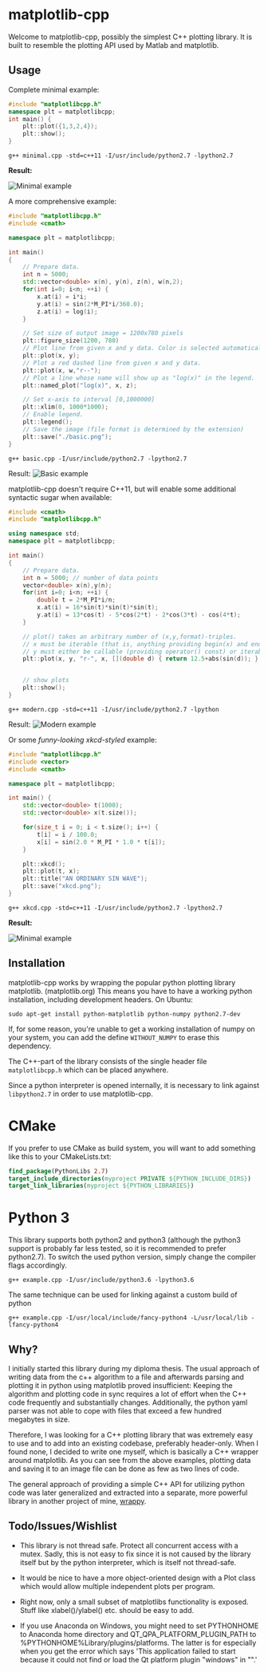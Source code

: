 matplotlib-cpp
==============

Welcome to matplotlib-cpp, possibly the simplest C++ plotting library.
It is built to resemble the plotting API used by Matlab and matplotlib.



Usage
-----
Complete minimal example:
```cpp
#include "matplotlibcpp.h"
namespace plt = matplotlibcpp;
int main() {
    plt::plot({1,3,2,4});
    plt::show();
}
```
    g++ minimal.cpp -std=c++11 -I/usr/include/python2.7 -lpython2.7

**Result:**

![Minimal example](./examples/minimal.png)

A more comprehensive example:
```cpp
#include "matplotlibcpp.h"
#include <cmath>

namespace plt = matplotlibcpp;

int main() 
{
    // Prepare data.
    int n = 5000;
    std::vector<double> x(n), y(n), z(n), w(n,2);
    for(int i=0; i<n; ++i) {
        x.at(i) = i*i;
        y.at(i) = sin(2*M_PI*i/360.0);
        z.at(i) = log(i);
    }

    // Set size of output image = 1200x780 pixels
    plt::figure_size(1200, 780)
    // Plot line from given x and y data. Color is selected automatically.
    plt::plot(x, y);
    // Plot a red dashed line from given x and y data.
    plt::plot(x, w,"r--");
    // Plot a line whose name will show up as "log(x)" in the legend.
    plt::named_plot("log(x)", x, z);

    // Set x-axis to interval [0,1000000]
    plt::xlim(0, 1000*1000);
    // Enable legend.
    plt::legend();
    // Save the image (file format is determined by the extension)
    plt::save("./basic.png");
}
```
    g++ basic.cpp -I/usr/include/python2.7 -lpython2.7

Result: ![Basic example](./examples/basic.png)

matplotlib-cpp doesn't require C++11, but will enable some additional syntactic sugar when available:
```cpp
#include <cmath>
#include "matplotlibcpp.h"

using namespace std;
namespace plt = matplotlibcpp;

int main() 
{    
    // Prepare data.
    int n = 5000; // number of data points
    vector<double> x(n),y(n); 
    for(int i=0; i<n; ++i) {
        double t = 2*M_PI*i/n;
        x.at(i) = 16*sin(t)*sin(t)*sin(t);
        y.at(i) = 13*cos(t) - 5*cos(2*t) - 2*cos(3*t) - cos(4*t);
    }

    // plot() takes an arbitrary number of (x,y,format)-triples. 
    // x must be iterable (that is, anything providing begin(x) and end(x)),
    // y must either be callable (providing operator() const) or iterable. 
    plt::plot(x, y, "r-", x, [](double d) { return 12.5+abs(sin(d)); }, "k-");


    // show plots
    plt::show();
} 
```
    g++ modern.cpp -std=c++11 -I/usr/include/python2.7 -lpython

Result: ![Modern example](./examples/modern.png)

Or some *funny-looking xkcd-styled* example:
```cpp
#include "matplotlibcpp.h"
#include <vector>
#include <cmath>

namespace plt = matplotlibcpp;

int main() {
    std::vector<double> t(1000);
    std::vector<double> x(t.size());

    for(size_t i = 0; i < t.size(); i++) {
        t[i] = i / 100.0;
        x[i] = sin(2.0 * M_PI * 1.0 * t[i]);
    }

    plt::xkcd();
    plt::plot(t, x);
    plt::title("AN ORDINARY SIN WAVE");
    plt::save("xkcd.png");
}

```
    g++ xkcd.cpp -std=c++11 -I/usr/include/python2.7 -lpython2.7

**Result:**

![Minimal example](./examples/xkcd.png)

Installation
------------

matplotlib-cpp works by wrapping the popular python plotting library matplotlib. (matplotlib.org)
This means you have to have a working python installation, including development headers.
On Ubuntu:

    sudo apt-get install python-matplotlib python-numpy python2.7-dev

If, for some reason, you're unable to get a working installation of numpy on your system,
you can add the define `WITHOUT_NUMPY` to erase this dependency.

The C++-part of the library consists of the single header file `matplotlibcpp.h` which can be placed
anywhere.

Since a python interpreter is opened internally, it is necessary to link against `libpython2.7` in order to use
matplotlib-cpp.

# CMake

If you prefer to use CMake as build system, you will want to add something like this to your
CMakeLists.txt:
```cmake
find_package(PythonLibs 2.7)
target_include_directories(myproject PRIVATE ${PYTHON_INCLUDE_DIRS})
target_link_libraries(myproject ${PYTHON_LIBRARIES})
```
# Python 3

This library supports both python2 and python3 (although the python3 support is probably far less tested,
so it is recommended to prefer python2.7). To switch the used python version, simply change
the compiler flags accordingly.

    g++ example.cpp -I/usr/include/python3.6 -lpython3.6

The same technique can be used for linking against a custom build of python

    g++ example.cpp -I/usr/local/include/fancy-python4 -L/usr/local/lib -lfancy-python4


Why?
----
I initially started this library during my diploma thesis. The usual approach of 
writing data from the c++ algorithm to a file and afterwards parsing and plotting
it in python using matplotlib proved insufficient: Keeping the algorithm
and plotting code in sync requires a lot of effort when the C++ code frequently and substantially 
changes. Additionally, the python yaml parser was not able to cope with files that
exceed a few hundred megabytes in size.

Therefore, I was looking for a C++ plotting library that was extremely easy to use
and to add into an existing codebase, preferably header-only. When I found
none, I decided to write one myself, which is basically a C++ wrapper around
matplotlib. As you can see from the above examples, plotting data and saving it
to an image file can be done as few as two lines of code.

The general approach of providing a simple C++ API for utilizing python code
was later generalized and extracted into a separate, more powerful
library in another project of mine, [wrappy](http://www.github.com/lava/wrappy).


Todo/Issues/Wishlist
--------------------
* This library is not thread safe. Protect all concurrent access with a mutex.
  Sadly, this is not easy to fix since it is not caused by the library itself but
  by the python interpreter, which is itself not thread-safe.

* It would be nice to have a more object-oriented design with a Plot class which would allow
  multiple independent plots per program.

* Right now, only a small subset of matplotlibs functionality is exposed. Stuff like xlabel()/ylabel() etc. should
  be easy to add.

* If you use Anaconda on Windows, you might need to set PYTHONHOME to Anaconda home directory and QT_QPA_PLATFORM_PLUGIN_PATH to %PYTHONHOME%Library/plugins/platforms. The latter is for especially when you get the error which says 'This application failed to start because it could not find or load the Qt platform plugin "windows"
in "".'
